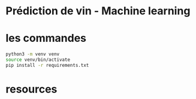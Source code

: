 # Prédiction de vin - Machine learning


# les commandes

```bash
python3 -m venv venv
source venv/bin/activate
pip install -r requirements.txt
```

# resources


